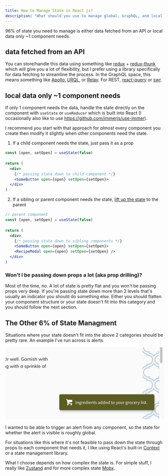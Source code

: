 ```yaml
---
title: How to Manage State in React.js?
description: "What should you use to manage global, GraphQL, and local state in React.js?"
---
```


96% of state you need to manage is either data fetched from an API or local data only ~1 component needs.

## data fetched from an API

You can store/handle this data using something like [redux](https://redux.js.org/) + [redux-thunk](https://github.com/reduxjs/redux-thunk) which will give you a lot of flexibility, but I prefer using a library specifically for data fetching to streamline the process. In the GraphQL space, this means something like [Apollo](https://www.apollographql.com/), [URQL](https://formidable.com/open-source/urql/), or [Relay](https://relay.dev/). For REST, [react-query](https://github.com/tannerlinsley/react-query) or [swr](https://github.com/zeit/swr).

## local data only ~1 component needs

If only 1 component needs the data, handle the state directly on the component with `useState` or `useReducer` which is built into React (I occasionally also like to use https://github.com/immerjs/use-immer).

I recommend you start with that approach for _almost_ every component you create then modify it slightly when other components need the state.

1. If a child component needs the state, just pass it as a prop

```jsx
const [open, setOpen] = useState(false)

return (
  <div>
    {/* passing state down to child component */}
    <SomeButton open={open} setOpen={setOpen}>
  </div>
)
```

2. If a sibling or parent component needs the state, [lift up the state](https://reactjs.org/docs/lifting-state-up.html) to the parent

```jsx
// parent component
const [open, setOpen] = useState(false)

return (
  <div>
    {/* passing state down to sibling components */}
    <SomeButton open={open} setOpen={setOpen}>
    <RecipeModal open={open} setOpen={setOpen} />
  </div>
)
```

### Won't I be passing down props a lot (aka prop drilling)?

Most of the time, no. A lot of state is pretty flat and you won't be passing props very deep. If you're passing state down more than 2 levels that's usually an indicator you should do something else. Either you should flatten your component structure or your state doesn't fit into this category and you should follow the next section.

## The Other 6% of State Managment

Situations where your state doesn't fit into the above 2 categories should be pretty rare. An example I've run across is alerts.

![Alert Bubble](./notification.png)

I wanted to be able to trigger an alert from any component, so the state for whether the alert is visible is roughly global.

For situations like this where it's not feasible to pass down the state through props to each component that needs it, I like using React's built-in [Context](https://reactjs.org/docs/context.html) or a state management library.

What I choose depends on how complex the state is. For simple stuff, I really like [Zustand](https://github.com/react-spring/zustand) and for more complex state [Mobx](https://mobx.js.org/README.html).
